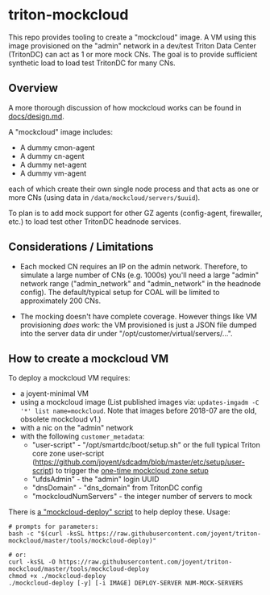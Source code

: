 # triton-mockcloud

This repo provides tooling to create a "mockcloud" image. A VM using this image
provisioned on the "admin" network in a dev/test Triton Data Center (TritonDC)
can act as 1 or more mock CNs. The goal is to provide sufficient synthetic
load to load test TritonDC for many CNs.


## Overview

A more thorough discussion of how mockcloud works can be found in
[docs/design.md](docs/design.md).

A "mockcloud" image includes:

 * A dummy cmon-agent
 * A dummy cn-agent
 * A dummy net-agent
 * A dummy vm-agent

each of which create their own single node process and that acts as one or more
CNs (using data in `/data/mockcloud/servers/$uuid`).

To plan is to add mock support for other GZ agents (config-agent, firewaller,
etc.) to load test other TritonDC headnode services.


## Considerations / Limitations

- Each mocked CN requires an IP on the admin network. Therefore, to simulate
  a large number of CNs (e.g. 1000s) you'll need a large "admin" network
  range ("admin_network" and "admin_network" in the headnode config). The
  default/typical setup for COAL will be limited to approximately 200 CNs.

- The mocking doesn't have complete coverage. However things like VM
  provisioning *does* work: the VM provisioned is just a JSON file dumped into
  the server data dir under "/opt/customer/virtual/servers/...".


## How to create a mockcloud VM

To deploy a mockcloud VM requires:

- a joyent-minimal VM
- using a mockcloud image
  (List published images via: `updates-imgadm -C '*' list name=mockcloud`.
  Note that images before 2018-07 are the old, obsolete mockcloud v1.)
- with a nic on the "admin" network
- with the following `customer_metadata`:
    - "user-script" - "/opt/smartdc/boot/setup.sh" or the full typical
      Triton core zone user-script (https://github.com/joyent/sdcadm/blob/master/etc/setup/user-script)
      to trigger the [one-time mockcloud zone setup](https://github.com/joyent/triton-mockcloud/blob/master/smf/method/mockcloud-setup)
    - "ufdsAdmin" - the "admin" login UUID
    - "dnsDomain" - "dns_domain" from TritonDC config
    - "mockcloudNumServers" - the integer number of servers to mock

There is [a "mockcloud-deploy"
script](https://github.com/joyent/triton-mockcloud/blob/master/tools/mockcloud-deploy)
to help deploy these. Usage:

    # prompts for parameters:
    bash -c "$(curl -ksSL https://raw.githubusercontent.com/joyent/triton-mockcloud/master/tools/mockcloud-deploy)"

    # or:
    curl -ksSL -O https://raw.githubusercontent.com/joyent/triton-mockcloud/master/tools/mockcloud-deploy
    chmod +x ./mockcloud-deploy
    ./mockcloud-deploy [-y] [-i IMAGE] DEPLOY-SERVER NUM-MOCK-SERVERS
